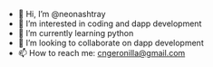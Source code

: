 - 👋 Hi, I’m @neonashtray
- 👀 I’m interested in coding and dapp development 
- 🌱 I’m currently learning python
- 💞️ I’m looking to collaborate on dapp development 
- 📫 How to reach me: cngeronilla@gmail.com

<!---
neonashtray/neonashtray is a ✨ special ✨ repository because its `README.md` (this file) appears on your GitHub profile.
You can click the Preview link to take a look at your changes.
--->
